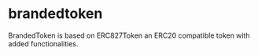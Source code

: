 # brandedtoken

BrandedToken is based on ERC827Token an ERC20 compatible token with added functionalities.
